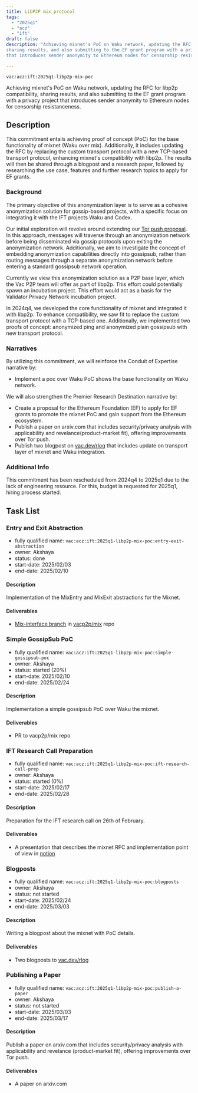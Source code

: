 ```yaml
---
title: LibP2P mix protocol
tags:
  - "2025q1"
  - "acz"
  - "ift"
draft: false
description: "Achieving mixnet's PoC on Waku network, updating the RFC for libp2p compatibility, 
sharing results, and also submitting to the EF grant program with a privacy project 
that introduces sender anonymity to Ethereum nodes for censorship resistanceness"

---
```


`vac:acz:ift:2025q1-libp2p-mix-poc`

Achieving mixnet's PoC on Waku network, updating the RFC for libp2p compatibility, 
sharing results, and also submitting to the EF grant program with a privacy project 
that introduces sender anonymity to Ethereum nodes for censorship resistanceness.
## Description

This commitment entails achieving proof of concept (PoC) 
for the base functionality of mixnet (Waku over mix). 
Additionally, it includes updating the RFC by replacing the custom transport protocol 
with a new TCP-based transport protocol, enhancing mixnet's compatibility with libp2p. 
The results will then be shared through a blogpost and a research paper, 
followed by researching the use case, features and further research topics to apply for EF grants. 

### Background

The primary objective of this anonymization layer is to serve as a cohesive anonymization solution 
for gossip-based projects, with a specific focus on integrating it with the IFT projects Waku and Codex.

Our initial exploration will revolve around extending our [Tor push proposal](https://rfc.vac.dev/spec/46/).
In this approach, messages will traverse through an anonymization network before being disseminated 
via gossip protocols upon exiting the anonymization network.
Additionally, we aim to investigate the concept of embedding anonymization capabilities 
directly into gossipsub, rather than routing messages through a separate anonymization network 
before entering a standard gossipsub network operation.

Currently we view this anonymization solution as a P2P base layer, 
which the Vac P2P team will offer as part of libp2p.
This effort could potentially spawn an incubation project.
This effort would act as a basis for the Validator Privacy Network incubation project.

In 2024q4, we developed the core functionality of mixnet and integrated it with libp2p. 
To enhance compatibility, we saw fit to replace the custom transport protocol with a TCP-based one. 
Additionally, we implemented two proofs of concept: 
anonymized ping and anonymized plain gossipsub with new transport protocol. 

### Narratives

By utilizing this commitment, 
we will reinforce the Conduit of Expertise narrative by:
* Implement a poc over Waku PoC shows the base functionality on Waku network. 

We will also strengthen the Premier Research Destination narrative by:
* Create a proposal for the Ethereum Foundation (EF) to apply for EF grants to promote the mixnet PoC and 
gain support from the Ethereum ecosystem.
* Publish a paper on arxiv.com that includes security/privacy analysis with applicability and revelance(product-market fit), 
offering improvements over Tor push. 
* Publish two blogpost on [vac.dev/rlog](https://vac.dev/rlog) that includes update on transport layer of mixnet and 
Waku integration. 

### Additional Info

This commitment has been rescheduled from 2024q4 to 2025q1
due to the lack of engineering resource. For this, budget is requested for 2025q1, 
hiring process started. 

## Task List

### Entry and Exit Abstraction

* fully qualified name: `vac:acz:ift:2025q1-libp2p-mix-poc:entry-exit-abstraction`
* owner: Akshaya
* status: done
* start-date: 2025/02/03
* end-date: 2025/02/10

#### Description

Implementation of the MixEntry and MixExit abstractions for the Mixnet. 

#### Deliverables

* [Mix-interface branch](https://github.com/vacp2p/mix/tree/feature/mix-interface) in [vacp2p/mix](https://github.com/vacp2p/mix/) repo 

### Simple GossipSub PoC 

* fully qualified name: `vac:acz:ift:2025q1-libp2p-mix-poc:simple-gossipsub-poc`
* owner: Akshaya
* status: started (20%)
* start-date: 2025/02/10
* end-date: 2025/02/24

#### Description

Implementation a simple gossipsub PoC over Waku the mixnet.

#### Deliverables

* PR to vacp2p/mix repo 

### IFT Research Call Preparation

* fully qualified name: `vac:acz:ift:2025q1-libp2p-mix-poc:ift-research-call-prep`
* owner: Akshaya
* status: started (0%)
* start-date: 2025/02/17
* end-date: 2025/02/28

#### Description

Preparation for the IFT research call on 26th of February. 

#### Deliverables

* A presentation that describes the mixnet RFC and implementation point of view in 
[notion](https://www.notion.so/Applied-Cryptography-ZK-870520f131954b90b1837ec4749f890f?pvs=4#12d8f96fb65c80f49f11e8e6fe7fc974)

### Blogposts

* fully qualified name: `vac:acz:ift:2025q1-libp2p-mix-poc:blogposts`
* owner: Akshaya
* status: not started
* start-date: 2025/02/24
* end-date: 2025/03/03

#### Description

Writing a blogpost about the mixnet with PoC details. 

#### Deliverables

* Two blogposts to [vac.dev/rlog](https://vac.dev/rlog)

### Publishing a Paper 

* fully qualified name: `vac:acz:ift:2025q1-libp2p-mix-poc:publish-a-paper`
* owner: Akshaya
* status: not started
* start-date: 2025/03/03
* end-date: 2025/03/17

#### Description

Publish a paper on arxiv.com that includes security/privacy analysis with applicability and revelance (product-market fit), 
offering improvements over Tor push. 

#### Deliverables

* A paper on arxiv.com